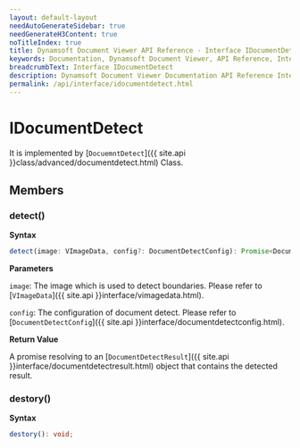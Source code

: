 ```yaml
---
layout: default-layout
needAutoGenerateSidebar: true
needGenerateH3Content: true
noTitleIndex: true
title: Dynamsoft Document Viewer API Reference - Interface IDocumentDetect
keywords: Documentation, Dynamsoft Document Viewer, API Reference, Interface IDocumentDetect
breadcrumbText: Interface IDocumentDetect
description: Dynamsoft Document Viewer Documentation API Reference Interface IDocumentDetect Page
permalink: /api/interface/idocumentdetect.html
---
```


# IDocumentDetect

It is implemented by [`DocuemntDetect`]({{ site.api }}class/advanced/documentdetect.html) Class.

## Members

### detect()

**Syntax**

```typescript
detect(image: VImageData, config?: DocumentDetectConfig): Promise<DocumentDetectResult>;
```

**Parameters**

`image`: The image which is used to detect boundaries. Please refer to [`VImageData`]({{ site.api }}interface/vimagedata.html).

`config`: The configuration of document detect. Please refer to [`DocumentDetectConfig`]({{ site.api }}interface/documentdetectconfig.html).

**Return Value**

A promise resolving to an [`DocumentDetectResult`]({{ site.api }}interface/documentdetectresult.html) object that contains the detected result.

### destory()

**Syntax**

```typescript
destory(): void;
```
